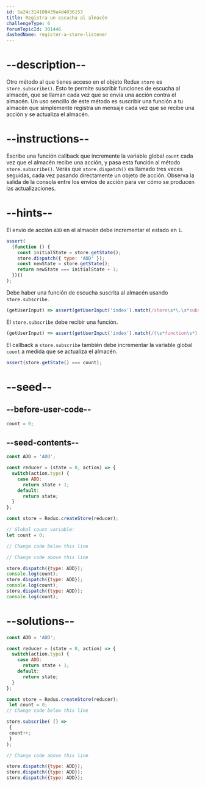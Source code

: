```yaml
---
id: 5a24c314108439a4d4036153
title: Registra un escucha al almacén
challengeType: 6
forumTopicId: 301446
dashedName: register-a-store-listener
---
```


# --description--

Otro método al que tienes acceso en el objeto Redux `store` es `store.subscribe()`. Esto te permite suscribir funciones de escucha al almacén, que se llaman cada vez que se envía una acción contra el almacén. Un uso sencillo de este método es suscribir una función a tu almacén que simplemente registra un mensaje cada vez que se recibe una acción y se actualiza el almacén.

# --instructions--

Escribe una función callback que incremente la variable global `count` cada vez que el almacén recibe una acción, y pasa esta función al método `store.subscribe()`. Verás que `store.dispatch()` es llamado tres veces seguidas, cada vez pasando directamente un objeto de acción. Observa la salida de la consola entre los envíos de acción para ver cómo se producen las actualizaciones.

# --hints--

El envío de acción `ADD` en el almacén debe incrementar el estado en `1`.

```js
assert(
  (function () {
    const initialState = store.getState();
    store.dispatch({ type: 'ADD' });
    const newState = store.getState();
    return newState === initialState + 1;
  })()
);
```

Debe haber una función de escucha suscrita al almacén usando `store.subscribe`.

```js
(getUserInput) => assert(getUserInput('index').match(/store\s*\.\s*subscribe\(/gm));
```

El `store.subscribe` debe recibir una función.

```js
(getUserInput) => assert(getUserInput('index').match(/(\s*function\s*)|(\s*\(\s*\)\s*=>)/gm)) 
```

El callback a `store.subscribe` también debe incrementar la variable global `count` a medida que se actualiza el almacén.

```js
assert(store.getState() === count);
```

# --seed--

## --before-user-code--

```js
count = 0;
```

## --seed-contents--

```js
const ADD = 'ADD';

const reducer = (state = 0, action) => {
  switch(action.type) {
    case ADD:
      return state + 1;
    default:
      return state;
  }
};

const store = Redux.createStore(reducer);

// Global count variable:
let count = 0;

// Change code below this line

// Change code above this line

store.dispatch({type: ADD});
console.log(count);
store.dispatch({type: ADD});
console.log(count);
store.dispatch({type: ADD});
console.log(count);
```

# --solutions--

```js
const ADD = 'ADD';

const reducer = (state = 0, action) => {
  switch(action.type) {
    case ADD:
      return state + 1;
    default:
      return state;
  }
};

const store = Redux.createStore(reducer);
 let count = 0;
// Change code below this line

store.subscribe( () =>
 {
 count++;
 }
);

// Change code above this line

store.dispatch({type: ADD});
store.dispatch({type: ADD});
store.dispatch({type: ADD});
```
